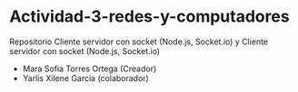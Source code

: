 # Actividad-3-redes-y-computadores
Repositorio Cliente servidor con socket (Node.js, Socket.io) y Cliente servidor con socket (Node.js, Socket.io)

- Mara Sofia Torres Ortega (Creador)
- Yarlis Xilene Garcia (colaborador)
